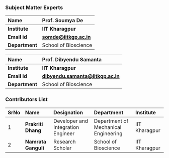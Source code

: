 ### Subject Matter Experts

<b>Name  | <b> Prof. Soumya De 
:--|:--|
<b> Institute | <b>  IIT Kharagpur
<b> Email id|     <b>  somde@iitkgp.ac.in
<b> Department |  School of Bioscience

<b>Name  | <b>  Prof. Dibyendu Samanta 
:--|:--|
<b> Institute | <b>  IIT Kharagpur
<b> Email id|     <b>  dibyendu.samanta@iitkgp.ac.in
<b> Department |  School of Bioscience



### Contributors List

SrNo | Name | Designation | Department| Institute| 
:--|:--|:--|:--|:--|
1 | **Prakriti Dhang** | Developer and Integration Engineer | Department of Mechanical Engineering | IIT Kharagpur |
2 | **Namrata Ganguli** | Research Scholar | School of Bioscience | IIT Kharagpur |
